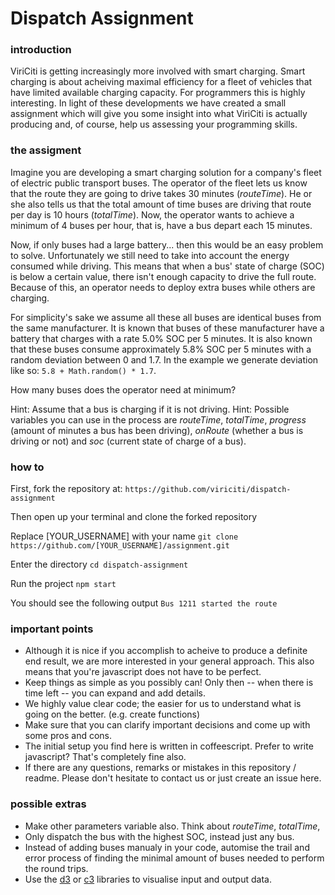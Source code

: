 # Dispatch Assignment

### introduction
ViriCiti is getting increasingly more involved with smart charging. Smart charging is about acheiving maximal efficiency for  a fleet of vehicles that have limited available charging capacity. For programmers this is highly interesting. In light of these developments we have created a small assignment which will give you some insight into what ViriCiti is actually producing and, of course, help us assessing your programming skills. 

### the assigment
Imagine you are developing a smart charging solution for a company's fleet of electric public transport buses. The operator of the fleet lets us know that the route they are going to drive takes 30 minutes (*routeTime*). He or she also tells us that the total amount of time buses are driving that route per day is 10 hours (*totalTime*). Now, the operator wants to achieve a minimum of 4 buses per hour, that is, have a bus depart each 15 minutes.

Now, if only buses had a large battery... then this would be an easy problem to solve. Unfortunately we still need to take into account the energy consumed while driving. This means that when a bus' state of charge (SOC) is below a certain value, there isn't enough capacity to drive the full route. Because of this, an operator needs to deploy extra buses while others are charging.

For simplicity's sake we assume all these all buses are identical buses from the same manufacturer. It is known that buses of these manufacturer have a battery that charges with a rate 5.0% SOC per 5 minutes. It is also known that these buses consume approximately 5.8% SOC per 5 minutes with a random deviation between 0 and 1.7. In the example we generate deviation like so: ```5.8 + Math.random() * 1.7```. 

How many buses does the operator need at minimum?

Hint: Assume that a bus is charging if it is not driving.
Hint: Possible variables you can use in the process are *routeTime*, *totalTime*, *progress* (amount of minutes a bus has been driving),  *onRoute* (whether a bus is driving or not) and *soc* (current state of charge of a bus).


### how to
First, fork the repository at:
```https://github.com/viriciti/dispatch-assignment```

Then open up your terminal and clone the forked repository

Replace [YOUR_USERNAME] with your name
```git clone https://github.com/[YOUR_USERNAME]/assignment.git```

Enter the directory
```cd dispatch-assignment```

Run the project
```npm start```

You should see the following output
```Bus 1211 started the route```


### important points
- Although it is nice if you accomplish to acheive to produce a definite end result, we are more interested in your general approach. This also means that you're javascript does not have to be perfect. 
- Keep things as simple as you possibly can! Only then -- when there is time left -- you can expand and add details.
- We highly value clear code; the easier for us to understand what is going on the better. (e.g. create functions)
- Make sure that you can clarify important decisions and come up with some pros and cons.  
- The initial setup you find here is written in coffeescript. Prefer to write javascript? That's completely fine also.
- If there are any questions, remarks or mistakes in this repository / readme. Please don't hesitate to contact us or just create an issue here.

### possible extras
- Make other parameters variable also. Think about *routeTime*, *totalTime*, 
- Only dispatch the bus with the highest SOC, instead just any bus.
- Instead of adding buses manualy in your code, automise the trail and error process of finding the minimal amount of buses needed to perform the round trips.
- Use the [d3](https://d3js.org/) or [c3](http://c3js.org/) libraries to visualise input and output data. 
